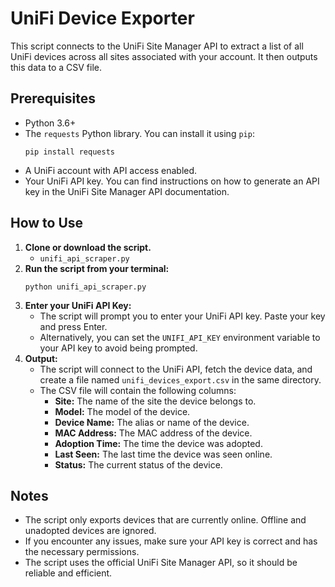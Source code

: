 # UniFi Device Exporter

This script connects to the UniFi Site Manager API to extract a list of all UniFi devices across all sites associated with your account. It then outputs this data to a CSV file.

## Prerequisites

*   Python 3.6+
*   The `requests` Python library. You can install it using `pip`:
    ```
    pip install requests
    ```
*   A UniFi account with API access enabled.
*   Your UniFi API key. You can find instructions on how to generate an API key in the UniFi Site Manager API documentation.

## How to Use

1.  **Clone or download the script.**
    *   `unifi_api_scraper.py`
2.  **Run the script from your terminal:**
    ```
    python unifi_api_scraper.py
    ```
3.  **Enter your UniFi API Key:**
    *   The script will prompt you to enter your UniFi API key. Paste your key and press Enter.
    *   Alternatively, you can set the `UNIFI_API_KEY` environment variable to your API key to avoid being prompted.
4.  **Output:**
    *   The script will connect to the UniFi API, fetch the device data, and create a file named `unifi_devices_export.csv` in the same directory.
    *   The CSV file will contain the following columns:
        *   **Site:** The name of the site the device belongs to.
        *   **Model:** The model of the device.
        *   **Device Name:** The alias or name of the device.
        *   **MAC Address:** The MAC address of the device.
        *   **Adoption Time:** The time the device was adopted.
        *   **Last Seen:** The last time the device was seen online.
        *   **Status:** The current status of the device.

## Notes

*   The script only exports devices that are currently online. Offline and unadopted devices are ignored.
*   If you encounter any issues, make sure your API key is correct and has the necessary permissions.
*   The script uses the official UniFi Site Manager API, so it should be reliable and efficient.
